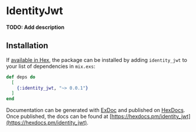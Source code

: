 # IdentityJwt

**TODO: Add description**

## Installation

If [available in Hex](https://hex.pm/docs/publish), the package can be installed
by adding `identity_jwt` to your list of dependencies in `mix.exs`:

```elixir
def deps do
  [
    {:identity_jwt, "~> 0.0.1"}
  ]
end
```

Documentation can be generated with [ExDoc](https://github.com/elixir-lang/ex_doc)
and published on [HexDocs](https://hexdocs.pm). Once published, the docs can
be found at [https://hexdocs.pm/identity_jwt](https://hexdocs.pm/identity_jwt).

